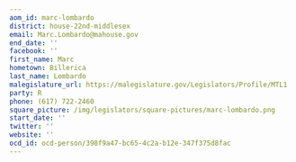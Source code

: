 ```yaml
---
aom_id: marc-lombardo
district: house-22nd-middlesex
email: Marc.Lombardo@mahouse.gov
end_date: ''
facebook: ''
first_name: Marc
hometown: Billerica
last_name: Lombardo
malegislature_url: https://malegislature.gov/Legislators/Profile/MTL1
party: R
phone: (617) 722-2460
square_picture: /img/legislators/square-pictures/marc-lombardo.png
start_date: ''
twitter: ''
website: ''
ocd_id: ocd-person/398f9a47-bc65-4c2a-b12e-347f375d8fac
---
```


